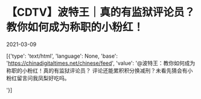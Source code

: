 # 【CDTV】波特王｜真的有监狱评论员？教你如何成为称职的小粉红！

2021-03-09

[{'type': 'text/html', 'language': None, 'base': 'https://chinadigitaltimes.net/chinese/feed', 'value': '@波特王：教你如何成为称职的小粉红！真的有监狱评论员？ 评论还能累积积分换减刑？未看先猜会有小粉红留言问我凤梨好吃吗。

'}]